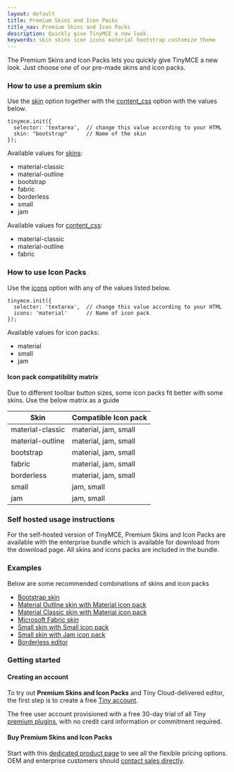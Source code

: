 ```yaml
---
layout: default
title: Premium Skins and Icon Packs
title_nav: Premium Skins and Icon Packs
description: Quickly give TinyMCE a new look.
keywords: skin skins icon icons material bootstrap customize theme
---
```


The Premium Skins and Icon Packs lets you quickly give TinyMCE a new look. Just choose one of our pre-made skins and icon packs.

### How to use a premium skin

Use the [skin]({{site.baseurl}}/configure/editor-appearance/#skin) option together with the [content_css]({{site.baseurl}}/configure/content-appearance/#content_css) option with the values below.

```
tinymce.init({
  selector: 'textarea',  // change this value according to your HTML
  skin: "bootstrap"      // Name of the skin
});
```

Available values for [skins]({{site.baseurl}}/configure/editor-appearance/#skin):

- material-classic
- material-outline
- bootstrap
- fabric
- borderless
- small
- jam

Available values for [content_css]({{site.baseurl}}/configure/content-appearance/#content_css):

- material-classic
- material-outline
- fabric

### How to use Icon Packs

Use the [icons]({{site.baseurl}}/configure/editor-appearance/#icons) option with any of the values listed below.

    tinymce.init({
      selector: 'textarea',  // change this value according to your HTML
      icons: 'material'      // Name of icon pack
    });

Available values for icon packs:

- material
- small
- jam

#### Icon pack compatibility matrix
Due to different toolbar button sizes, some icon packs fit better with some skins. Use the below matrix as a guide

| Skin | Compatible Icon pack |
| --- | --- |
| material-classic | material, jam, small |
| material-outline | material, jam, small |
| bootstrap | material, jam, small |
| fabric | material, jam, small |
| borderless | material, jam, small |
| small | jam, small |
| jam | jam, small |


### Self hosted usage instructions
For the self-hosted version of TinyMCE, Premium Skins and Icon Packs are available with the enterprise bundle which is available for download from the download page. All skins and icons packs are included in the bundle.


### Examples
Below are some recommended combinations of skins and icon packs

* [Bootstrap skin]({{site.baseurl}}/enterprise/premium-skins-and-icon-packs/bootstrap-demo/)
* [Material Outline skin with Material icon pack]({{site.baseurl}}/enterprise/premium-skins-and-icon-packs/material-classic-demo/)
* [Material Classic skin with Material icon pack]({{site.baseurl}}/enterprise/premium-skins-and-icon-packs/material-outline-demo/)
* [Microsoft Fabric skin]({{site.baseurl}}/enterprise/premium-skins-and-icon-packs/fabric-demo/)
* [Small skin with Small icon pack]({{site.baseurl}}/enterprise/premium-skins-and-icon-packs/small-demo/)
* [Small skin with Jam icon pack]({{site.baseurl}}/enterprise/premium-skins-and-icon-packs/jam-demo/)
* [Borderless editor]({{site.baseurl}}/enterprise/premium-skins-and-icon-packs/borderless-demo/)

### Getting started

#### Creating an account

To try out **Premium Skins and Icon Packs** and Tiny Cloud-delivered editor, the first step is to create a free [Tiny account](https://www.tiny.cloud/download/).

The free user account provisioned with a free 30-day trial of all Tiny [premium plugins](https://apps.tiny.cloud/product-category/tiny-cloud-extensions/), with no credit card information or commitment required.

#### Buy Premium Skins and Icon Packs

Start with this [dedicated product page](https://apps.tiny.cloud/products/premium-skins-and-icon-packs/) to see all the flexible pricing options. OEM and enterprise customers should [contact sales directly](https://www.tiny.cloud/contact/).
